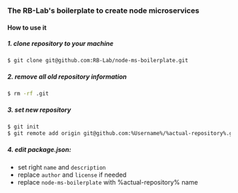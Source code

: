 ### The RB-Lab's boilerplate to create node microservices

#### How to use it
##### 1. clone repository to your machine
```bash
$ git clone git@github.com:RB-Lab/node-ms-boilerplate.git
```
##### 2. remove all old repository information
```bash
$ rm -rf .git
```
##### 3. set new repository
```bash
$ git init
$ git remote add origin git@github.com:%Username%/%actual-repository%.git
```
##### 4. edit package.json:
- set right `name` and `description`
- replace `author` and `license` if needed
- replace `node-ms-boilerplate` with %actual-repository% name
